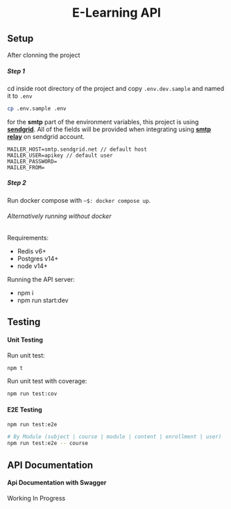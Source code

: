 <div align="center">
<h1>E-Learning API</h1>
</div>

## Setup
After clonning the project

##### Step 1
cd inside root directory of the project and copy `.env.dev.sample` and named it to `.env`
```bash
cp .env.sample .env
```

for the **smtp** part of the environment variables, this project is using **[sendgrid](https://sendgrid.com/)**.
All of the fields will be provided when integrating using **[smtp relay](https://app.sendgrid.com/guide/integrate/langs/smtp)** on sendgrid account.
```
MAILER_HOST=smtp.sendgrid.net // default host
MAILER_USER=apikey // default user
MAILER_PASSWORD=
MAILER_FROM=
```

##### Step 2
Run docker compose with `~$: docker compose up`.

###### Alternatively running without docker
Requirements:
- Redis v6+
- Postgres v14+
- node v14+

Running the API server:
- npm i
- npm run start:dev


## Testing

#### Unit Testing
Run unit test:
```bash
npm t
```

Run unit test with coverage:
```bash
npm run test:cov
```

#### E2E Testing
```bash
npm run test:e2e

# By Module (subject | course | module | content | enrollment | user)
npm run test:e2e -- course
```

## API Documentation

#### Api Documentation with Swagger
Working In Progress

